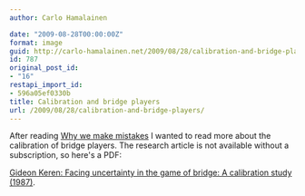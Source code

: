 ```yaml
---
author: Carlo Hamalainen

date: "2009-08-28T00:00:00Z"
format: image
guid: http://carlo-hamalainen.net/2009/08/28/calibration-and-bridge-players/
id: 787
original_post_id:
- "16"
restapi_import_id:
- 596a05ef0330b
title: Calibration and bridge players
url: /2009/08/28/calibration-and-bridge-players/
---
```

After reading [Why we make mistakes](http://www.amazon.com/Why-We-Make-Mistakes-Without/dp/0767928059) I wanted to read more about the calibration of bridge players. The research article is not available without a subscription, so here's a PDF: 

[Gideon Keren: Facing uncertainty in the game of bridge: A calibration study (1987)](/stuff/Keren%20-%20Facing%20uncertainty%20in%20the%20game%20of%20bridge:%20a%20calibration%20study%20%281987%29.pdf).
